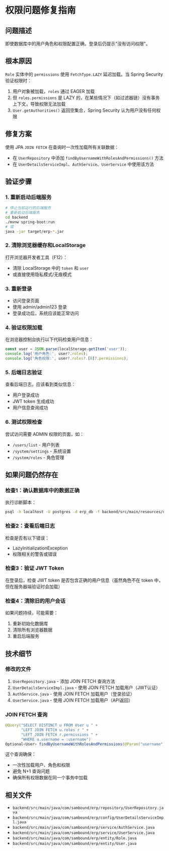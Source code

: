 # 权限问题修复指南

## 问题描述
即使数据库中的用户角色和权限配置正确，登录后仍提示"没有访问权限"。

## 根本原因
`Role` 实体中的 `permissions` 使用 `FetchType.LAZY` 延迟加载。当 Spring Security 验证权限时：
1. 用户对象被加载，`roles` 通过 EAGER 加载
2. 但 `roles.permissions` 是 LAZY 的，在某些情况下（如过滤器链）没有事务上下文，导致权限无法加载
3. `User.getAuthorities()` 返回空集合，Spring Security 认为用户没有任何权限

## 修复方案
使用 JPA `JOIN FETCH` 在查询时一次性加载所有关联数据：
- 在 `UserRepository` 中添加 `findByUsernameWithRolesAndPermissions()` 方法
- 在 `UserDetailsServiceImpl`、`AuthService`、`UserService` 中使用该方法

## 验证步骤

### 1. 重新启动后端服务
```bash
# 停止当前运行的后端服务
# 重新启动后端服务
cd backend
./mvnw spring-boot:run
# 或
java -jar target/erp-*.jar
```

### 2. 清除浏览器缓存和LocalStorage
打开浏览器开发者工具（F12）：
- 清除 LocalStorage 中的 `token` 和 `user`
- 或直接使用隐私模式/无痕模式

### 3. 重新登录
- 访问登录页面
- 使用 admin/admin123 登录
- 登录成功后，系统应该能正常访问

### 4. 验证权限加载
在浏览器控制台执行以下代码检查用户信息：
```javascript
const user = JSON.parse(localStorage.getItem('user'));
console.log('用户角色:', user?.roles);
console.log('角色权限:', user?.roles?.[0]?.permissions);
```

### 5. 后端日志验证
查看后端日志，应该看到类似信息：
- 用户登录成功
- JWT token 生成成功
- 用户信息查询成功

### 6. 测试权限检查
尝试访问需要 ADMIN 权限的页面，如：
- `/users/list` - 用户列表
- `/system/settings` - 系统设置
- `/system/roles` - 角色管理

## 如果问题仍然存在

### 检查1：确认数据库中的数据正确
执行诊断脚本：
```bash
psql -h localhost -U postgres -d erp_db -f backend/src/main/resources/db/check_admin_permissions.sql
```

### 检查2：查看后端日志
检查是否有以下错误：
- LazyInitializationException
- 权限相关的警告或错误

### 检查3：验证 JWT Token
在登录后，检查 JWT token 是否包含正确的用户信息（虽然角色不在 token 中，但在服务器端验证时会加载）

### 检查4：清除旧的用户会话
如果问题持续，可能需要：
1. 重新初始化数据库
2. 清除所有浏览器数据
3. 重启后端服务

## 技术细节

### 修改的文件
1. `UserRepository.java` - 添加 JOIN FETCH 查询方法
2. `UserDetailsServiceImpl.java` - 使用 JOIN FETCH 加载用户（JWT认证）
3. `AuthService.java` - 使用 JOIN FETCH 加载用户（登录验证）
4. `UserService.java` - 使用 JOIN FETCH 加载用户（API返回）

### JOIN FETCH 查询
```java
@Query("SELECT DISTINCT u FROM User u " +
       "LEFT JOIN FETCH u.roles r " +
       "LEFT JOIN FETCH r.permissions " +
       "WHERE u.username = :username")
Optional<User> findByUsernameWithRolesAndPermissions(@Param("username") String username);
```

这个查询确保：
- 一次性加载用户、角色和权限
- 避免 N+1 查询问题
- 确保所有权限数据在同一个事务中加载

## 相关文件
- `backend/src/main/java/com/sambound/erp/repository/UserRepository.java`
- `backend/src/main/java/com/sambound/erp/config/UserDetailsServiceImpl.java`
- `backend/src/main/java/com/sambound/erp/service/AuthService.java`
- `backend/src/main/java/com/sambound/erp/service/UserService.java`
- `backend/src/main/java/com/sambound/erp/entity/Role.java`
- `backend/src/main/java/com/sambound/erp/entity/User.java`

